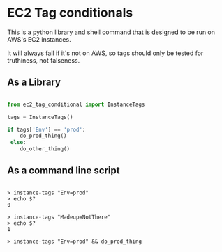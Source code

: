 # EC2 Tag conditionals

This is a python library and shell command that is designed to be run on AWS's EC2 instances.

It will always fail if it's not on AWS, so tags should only be tested for truthiness, not falseness.

## As a Library


```python

from ec2_tag_conditional import InstanceTags

tags = InstanceTags()

if tags['Env'] == 'prod':
    do_prod_thing()
 else:
    do_other_thing()

```


## As a command line script

```shell

> instance-tags "Env=prod"
> echo $?
0

> instance-tags "Madeup=NotThere"
> echo $?
1

> instance-tags "Env=prod" && do_prod_thing

```

